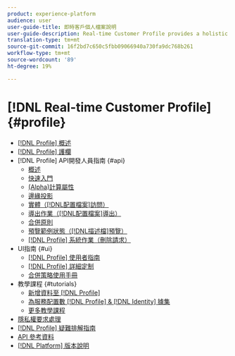 ```yaml
---
product: experience-platform
audience: user
user-guide-title: 即時客戶個人檔案說明
user-guide-description: Real-time Customer Profile provides a holistic view of each individual customer by combining data from multiple channels, including online, offline, CRM, and third-party data. Profile allows you to consolidate your disparate customer data into a unified view offering an actionable, timestamped account of every customer interaction.
translation-type: tm+mt
source-git-commit: 16f2bd7c650c5fbb09066940a730fa9dc768b261
workflow-type: tm+mt
source-wordcount: '89'
ht-degree: 19%

---
```



# [!DNL Real-time Customer Profile] {#profile}

* [[!DNL Profile] 概述](home.md)
* [[!DNL Profile] 護欄](guardrails.md)
* [!DNL Profile] API開發人員指南 {#api}
   * [概述](api/overview.md)
   * [快速入門](api/getting-started.md)
   * [(Alpha)計算屬性](api/computed-attributes.md)
   * [邊緣投影](api/edge-projections.md)
   * [實體（[!DNL配置檔案]訪問）](api/entities.md)
   * [導出作業（[!DNL配置檔案]導出）](api/export-jobs.md)
   * [合併原則](api/merge-policies.md)
   * [預覽範例狀態（[!DNL描述檔]預覽）](api/preview-sample-status.md)
   * [[!DNL Profile] 系統作業（刪除請求）](api/profile-system-jobs.md)
* UI指南 {#ui}
   * [[!DNL Profile] 使用者指南](ui/user-guide.md)
   * [[!DNL Profile] 詳細定制](ui/profile-customization.md)
   * [合併策略使用手冊](ui/merge-policies.md)
* 教學課程 {#tutorials}
   * [新增資料至 [!DNL Profile]](tutorials/add-profile-data.md)
   * [為服務配置數 [!DNL Profile] & [!DNL Identity] 據集](tutorials/dataset-configuration.md)
   * [更多教學課程](https://docs.adobe.com/content/help/zh-Hant/experience-platform/tutorials/home.html)
* [隱私權要求處理](privacy.md)
* [[!DNL Profile] 疑難排解指南](troubleshooting.md)
* [API 參考資料](https://www.adobe.io/apis/experienceplatform/home/api-reference.html#!acpdr/swagger-specs/real-time-customer-profile.yaml)
* [[!DNL Platform] 版本說明](https://www.adobe.com/go/platform-release-notes-en)